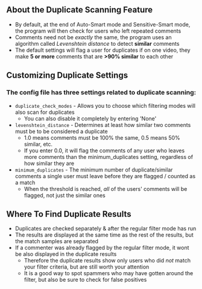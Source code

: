 ## About the Duplicate Scanning Feature
* By default, at the end of Auto-Smart mode and Sensitive-Smart mode, the program will then check for users who left repeated comments
* Comments need not be _exactly_ the same, the program uses an algorithm called _Levenshtein distance_ to detect **similar** comments
* The default settings will flag a user for duplicates if on one video, they make **5 or more** comments that are **>90% similar** to each other

## Customizing Duplicate Settings
### The config file has three settings related to duplicate scanning:
* `duplicate_check_modes` - Allows you to choose which filtering modes will also scan for duplicates
   * You can also disable it completely by entering 'None'
* `levenshtein_distance` - Determines at least how similar two comments must be to be considered a duplicate
   * 1.0 means comments must be 100% the same, 0.5 means 50% similar, etc.
   * If you enter 0.0, it will flag the comments of any user who leaves more comments than the minimum_duplicates setting, regardless of how similar they are
* `minimum_duplicates` - The minimum number of duplicate/similar comments a single user must leave before they are flagged / counted as a match
   * When the threshold is reached, _all_ of the users' comments will be flagged, not just the similar ones


## Where To Find Duplicate Results
* Duplicates are checked separately & after the regular filter mode has run
* The results are displayed at the same time as the rest of the results, but the match samples are separated
* If a commenter was already flagged by the regular filter mode, it wont be also displayed in the duplicate results
   * Therefore the duplicate results show only users who did _not_ match your filter criteria, but are still worth your attention
   * It is a good way to spot spammers who may have gotten around the filter, but also be sure to check for false positives